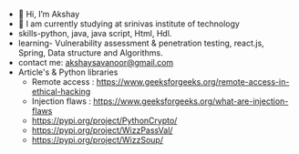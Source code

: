 - 👋 Hi, I’m Akshay
- 🌱 I am currently studying at srinivas institute of technology
-  skills-python, java, java script, Html, Hdl.
-  learning-  Vulnerability assessment & penetration testing, react.js, Spring, Data structure and Algorithms.   
- contact me: akshaysavanoor@gmail.com
- Article's & Python libraries 
   -  Remote access  : https://www.geeksforgeeks.org/remote-access-in-ethical-hacking
   - Injection flaws : https://www.geeksforgeeks.org/what-are-injection-flaws
   - https://pypi.org/project/PythonCrypto/
   - https://pypi.org/project/WizzPassVal/
   - https://pypi.org/project/WizzSoup/

<!---
WIZARD00007/WIZARD00007 is a ✨ special ✨ repository because its `README.md` (this file) appears on your GitHub profile.
You can click the Preview link to take a look at your changes.
--->
